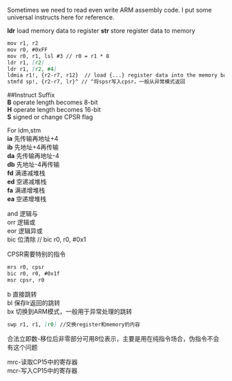 Sometimes we need to read even write ARM assembly code. I put some universal instructs here for reference.

**ldr** load memory data to register
**str** store register data to memory

```markdown
mov r1, r2
mov r0, #0xFF
mov r0, r1, lsl #3 // r0 = r1 * 8
ldr r1, [r2]
ldr r1, [r2, #4]
ldmia r1!, {r2-r7, r12}  // load {...} register data into the memory based on address which r1 stores
stmfd sp!, {r2-r7, lr}^ // ^将spsr写入cpsr，一般从异常模式返回
```
##Instruct Suffix<br>
**B** operate length becomes 8-bit<br>
**H** operate length becomes 16-bit<br>
**S** signed or change CPSR flag<br>

For ldm,stm<br>
**ia** 先传输再地址+4<br>
**ib** 先地址+4再传输<br>
**da** 先传输再地址-4<br>
**db** 先地址-4再传输<br>
**fd** 满递减堆栈<br>
**ed** 空递减堆栈<br>
**fa** 满递增堆栈<br>
**ea** 空递增堆栈<br>

and 逻辑与<br>
orr 逻辑或<br>
eor 逻辑异或<br>
bic 位清除  // bic r0, r0, #0x1

CPSR需要特别的指令<br>
```markdown
mrs r0, cpsr
bic r0, r0, #0x1f
msr cpsr, r0
```

b 直接跳转<br>
bl 保存lr返回的跳转<br>
bx 切换到ARM模式，一般用于异常处理的跳转<br>
```markdown
swp r1, r1, [r0] //交换register和memory的内容
```
合法立即数-移位后非零部分可用8位表示，主要是用在纯指令场合，伪指令不会有这个问题

mrc-读取CP15中的寄存器<br>
mcr-写入CP15中的寄存器<br>
